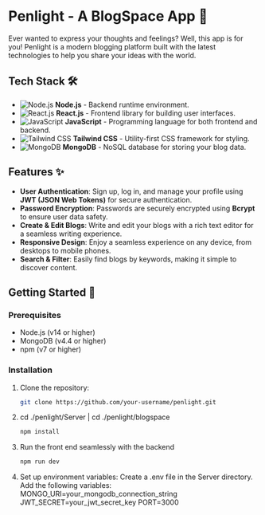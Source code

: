 # Penlight - A BlogSpace App 🌟

Ever wanted to express your thoughts and feelings? Well, this app is for you! Penlight is a modern blogging platform built with the latest technologies to help you share your ideas with the world.

## Tech Stack 🛠️

- ![Node.js](https://img.shields.io/badge/-Node.js-339933?logo=node.js&logoColor=white) **Node.js** - Backend runtime environment.
- ![React.js](https://img.shields.io/badge/-React.js-61DAFB?logo=react&logoColor=white) **React.js** - Frontend library for building user interfaces.
- ![JavaScript](https://img.shields.io/badge/-JavaScript-F7DF1E?logo=javascript&logoColor=black) **JavaScript** - Programming language for both frontend and backend.
- ![Tailwind CSS](https://img.shields.io/badge/-Tailwind_CSS-38B2AC?logo=tailwind-css&logoColor=white) **Tailwind CSS** - Utility-first CSS framework for styling.
- ![MongoDB](https://img.shields.io/badge/-MongoDB-47A248?logo=mongodb&logoColor=white) **MongoDB** - NoSQL database for storing your blog data.

## Features ✨

- **User Authentication**: Sign up, log in, and manage your profile using **JWT (JSON Web Tokens)** for secure authentication.
- **Password Encryption**: Passwords are securely encrypted using **Bcrypt** to ensure user data safety.
- **Create & Edit Blogs**: Write and edit your blogs with a rich text editor for a seamless writing experience.
- **Responsive Design**: Enjoy a seamless experience on any device, from desktops to mobile phones.
- **Search & Filter**: Easily find blogs by keywords, making it simple to discover content.



## Getting Started 🚀

### Prerequisites

- Node.js (v14 or higher)
- MongoDB (v4.4 or higher)
- npm (v7 or higher)

### Installation

1. Clone the repository:
   ```bash
   git clone https://github.com/your-username/penlight.git
2. cd ./penlight/Server  | cd ./penlight/blogspace
   ```bash
   npm install
3. Run the front end seamlessly with the backend
   ```bash
   npm run dev
4. Set up environment variables:
   Create a .env file in the Server directory.
   Add the following variables:
   MONGO_URI=your_mongodb_connection_string
   JWT_SECRET=your_jwt_secret_key
   PORT=3000
   
   
